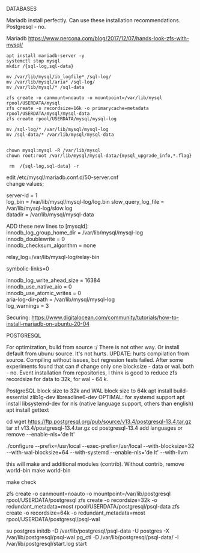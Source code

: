 DATABASES

Mariadb install perfectly. Can use these installation recommendations. Postgresql - no.

Mariadb https://www.percona.com/blog/2017/12/07/hands-look-zfs-with-mysql/

~~~
apt install mariadb-server -y
systemctl stop mysql
mkdir /{sql-log,sql-data}

mv /var/lib/mysql/ib_logfile* /sql-log/
mv /var/lib/mysql/aria* /sql-log/
mv /var/lib/mysql/* /sql-data

zfs create -o canmount=noauto -o mountpoint=/var/lib/mysql rpool/USERDATA/mysql
zfs create -o recordsize=16k -o primarycache=metadata rpool/USERDATA/mysql/mysql-data
zfs create rpool/USERDATA/mysql/mysql-log

mv /sql-log/* /var/lib/mysql/mysql-log
mv /sql-data/* /var/lib/mysql/mysql-data


chown mysql:mysql -R /var/lib/mysql
chown root:root /var/lib/mysql/mysql-data/{mysql_upgrade_info,*.flag}

 rm  /{sql-log,sql-data} -r
~~~
edit /etc/mysql/mariadb.conf.d/50-server.cnf  
change values;  

server-id = 1  
log_bin = /var/lib/mysql/mysql-log/log.bin 
slow_query_log_file = /var/lib/mysql-log/slow.log  
datadir = /var/lib/mysql/mysql-data  
  

ADD these new lines to [mysqld]:  
innodb_log_group_home_dir = /var/lib/mysql/mysql-log  
innodb_doublewrite = 0  
innodb_checksum_algorithm = none  
  
relay_log=/var/lib/mysql-log/relay-bin  

symbolic-links=0  

innodb_log_write_ahead_size = 16384  
innodb_use_native_aio = 0  
innodb_use_atomic_writes = 0  
aria-log-dir-path = /var/lib/mysql/mysql-log  
log_warnings = 3  

Securing:
https://www.digitalocean.com/community/tutorials/how-to-install-mariadb-on-ubuntu-20-04





POSTGRESQL

For optimization, build from source :/ There is not other way. Or install default from ubunu source. It's not hurts.
UPDATE: hurts compilation from source. Compiling without issues, but regresion tests failed. After some experiments found that can # change only one blocksize - data or wal. both - no. Event installation from repositories, I think is good to reduce zfs recordsize for data to 32k, for wal - 64 k.

PostgreSQL block size to 32k and WAL block size to 64k
apt install build-essential zlib1g-dev libreadline6-dev
OPTIMAL: for systemd support apt install libsystemd-dev
for nls (native language support, others than english) apt install gettext

cd
wget https://ftp.postgresql.org/pub/source/v13.4/postgresql-13.4.tar.gz
tar xf v13.4/postgresql-13.4.tar.gz
cd postgresql-13.4
add languages or remove --enable-nls='de lt'

./configure --prefix=/usr/local --exec-prefix=/usr/local --with-blocksize=32 --with-wal-blocksize=64 --with-systemd --enable-nls='de lt' --with-llvm

this will make and additional modules (contrib). Without contrib, remove world-bin
make world-bin

make check


zfs create -o canmount=noauto -o mountpoint=/var/lib/postgresql rpool/USERDATA/postgresql
zfs create -o recordsize=32k -o redundant_metadata=most rpool/USERDATA/postgresql/psql-data
zfs create -o recordsize=64k -o redundant_metadata=most rpool/USERDATA/postgresql/psql-wal

su postgres
initdb -D /var/lib/postgresql/psql-data -U postgres -X /var/lib/postgresql/psql-wal
pg_ctl -D /var/lib/postgresql/psql-data/ -l /var/lib/postgresql/start.log start
